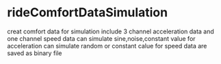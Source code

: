 # rideComfortDataSimulation
creat comfort data for simulation
include 3 channel acceleration data and one channel speed data
can simulate sine,noise,constant value for acceleration
can simulate random or constant calue for speed
data are saved as binary file

